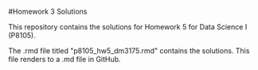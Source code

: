 #Homework 3 Solutions

This repository contains the solutions for Homework 5 for Data Science I (P8105).

The .rmd file titled "p8105_hw5_dm3175.rmd" contains the solutions. This file renders to a .md file in GitHub.